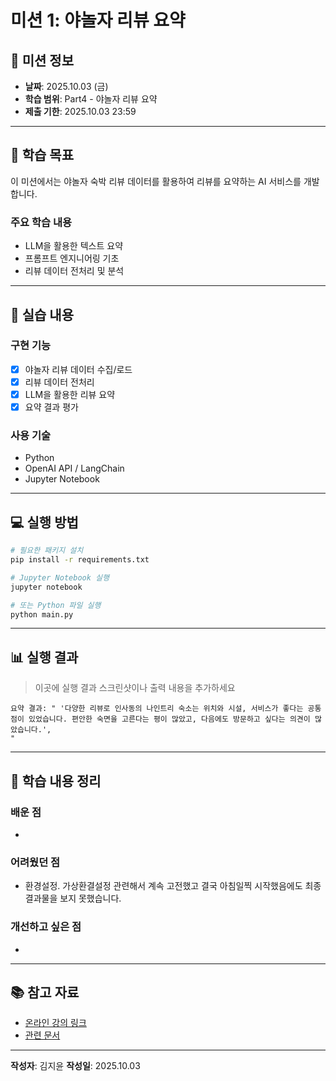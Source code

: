 # 미션 1: 야놀자 리뷰 요약

## 📌 미션 정보

- **날짜**: 2025.10.03 (금)
- **학습 범위**: Part4 - 야놀자 리뷰 요약
- **제출 기한**: 2025.10.03 23:59

---

## 🎯 학습 목표

이 미션에서는 야놀자 숙박 리뷰 데이터를 활용하여 리뷰를 요약하는 AI 서비스를 개발합니다.

### 주요 학습 내용
- LLM을 활용한 텍스트 요약
- 프롬프트 엔지니어링 기초
- 리뷰 데이터 전처리 및 분석

---

## 📝 실습 내용

### 구현 기능
- [x] 야놀자 리뷰 데이터 수집/로드
- [x] 리뷰 데이터 전처리
- [x] LLM을 활용한 리뷰 요약
- [x] 요약 결과 평가

### 사용 기술
- Python
- OpenAI API / LangChain
- Jupyter Notebook

---

## 💻 실행 방법

```bash
# 필요한 패키지 설치
pip install -r requirements.txt

# Jupyter Notebook 실행
jupyter notebook

# 또는 Python 파일 실행
python main.py
```

---

## 📊 실행 결과

> 이곳에 실행 결과 스크린샷이나 출력 내용을 추가하세요

```
요약 결과: " '다양한 리뷰로 인사동의 나인트리 숙소는 위치와 시설, 서비스가 좋다는 공통점이 있었습니다. 편안한 숙면을 고른다는 평이 많았고, 다음에도 방문하고 싶다는 의견이 많았습니다.',
"
```

---

## 🤔 학습 내용 정리

### 배운 점
- 

### 어려웠던 점
- 환경설정. 가상환결설정 관련해서 계속 고전했고 결국 아침일찍 시작했음에도 최종 결과물을 보지 못했습니다.

### 개선하고 싶은 점
- 

---

## 📚 참고 자료

- [온라인 강의 링크]()
- [관련 문서]()

---

**작성자**: 김지윤
**작성일**: 2025.10.03

